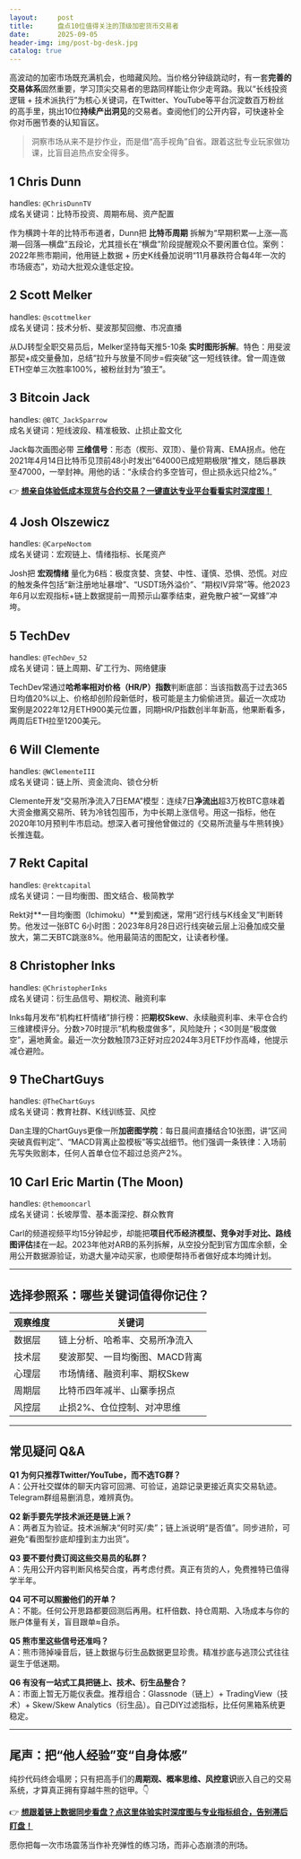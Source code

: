 ```yaml
---
layout:     post
title:      盘点10位值得关注的顶级加密货币交易者
date:       2025-09-05
header-img: img/post-bg-desk.jpg
catalog: true
---
```


高波动的加密市场既充满机会，也暗藏风险。当价格分钟级跳动时，有一套**完善的交易体系**固然重要，学习顶尖交易者的思路同样能让你少走弯路。我以“长线投资逻辑 + 技术派执行”为核心关键词，在Twitter、YouTube等平台沉淀数百万粉丝的高手里，挑出10位**持续产出洞见**的交易者。查阅他们的公开内容，可快速补全你对币圈节奏的认知盲区。

> 洞察市场从来不是抄作业，而是借“高手视角”自省。跟着这批专业玩家做功课，比盲目追热点安全得多。

## 1 Chris Dunn  
handles: `@ChrisDunnTV`  
成名关键词：比特币投资、周期布局、资产配置  

作为横跨十年的比特币布道者，Dunn把 **比特币周期** 拆解为“早期积累—上涨—高潮—回落—横盘”五段论，尤其擅长在“横盘”阶段提醒观众不要闲置仓位。案例：2022年熊市期间，他用链上数据 + 历史K线叠加说明“11月暴跌符合每4年一次的市场疲态”，劝动大批观众逢低定投。  

## 2 Scott Melker  
handles: `@scottmelker`  
成名关键词：技术分析、斐波那契回撤、市况直播  

从DJ转型全职交易员后，Melker坚持每天推5-10条 **实时图形拆解**。特色：用斐波那契+成交量叠加，总结“拉升与放量不同步=假突破”这一短线铁律。曾一周连做ETH空单三次胜率100%，被粉丝封为“狼王”。  

## 3 Bitcoin Jack  
handles: `@BTC_JackSparrow`  
成名关键词：短线波段、精准极致、止损止盈文化  

Jack每次画图必带 **三维信号**：形态（楔形、双顶）、量价背离、EMA拐点。他在2021年4月14日比特币见顶前48小时发出“64000已成短期极限”推文，随后暴跌至47000，一举封神。用他的话：“永续合约多空皆可，但止损永远只给2%。”  

👉 **[想亲自体验低成本现货与合约交易？一键直达专业平台看看实时深度图！](https://okxdog.com/)**

## 4 Josh Olszewicz  
handles: `@CarpeNoctom`  
成名关键词：宏观链上、情绪指标、长尾资产  

Josh把 **宏观情绪** 量化为6档：极度贪婪、贪婪、中性、谨慎、恐惧、恐慌。对应的触发条件包括“新注册地址暴增”、“USDT场外溢价”、“期权IV异常”等。他2023年6月以宏观指标+链上数据提前一周预示山寨季结束，避免散户被“一窝蜂”冲垮。  

## 5 TechDev  
handles: `@TechDev_52`  
成名关键词：链上周期、矿工行为、网络健康  

TechDev常通过**哈希率相对价格（HR/P）指数**判断底部：当该指数高于过去365日均值20%以上、价格却创阶段新低时，极可能是主力偷偷进货。最近一次成功案例是2022年12月ETH900美元位置，同期HR/P指数创半年新高，他果断看多，两周后ETH拉至1200美元。  

## 6 Will Clemente  
handles: `@WClementeIII`  
成名关键词：链上所、资金流向、锁仓分析  

Clemente开发“交易所净流入7日EMA”模型：连续7日**净流出**超3万枚BTC意味着大资金撤离交易所、转为冷钱包囤币，为中长期上涨信号。用这一指标，他在2020年10月预判牛市启动。想深入者可搜他曾做过的《交易所流量与牛熊转换》长推连载。  

## 7 Rekt Capital  
handles: `@rektcapital`  
成名关键词：一目均衡图、图文结合、极简教学  

Rekt对**一目均衡图（Ichimoku）**爱到痴迷，常用“迟行线与K线金叉”判断转势。他发过一张BTC 6小时图：2023年8月28日迟行线突破云层上沿叠加成交量放大，第二天BTC跳涨8%。他用最简洁的图配文，让读者秒懂。  

## 8 Christopher Inks  
handles: `@ChristopherInks`  
成名关键词：衍生品信号、期权流、融资利率  

Inks每月发布“机构杠杆情绪”排行榜：把**期权Skew**、永续融资利率、未平仓合约三维建模评分。分数>70时提示“机构极度做多”，风险陡升；<30则是“极度做空”，遍地黄金。最近一次分数触顶73正好对应2024年3月ETF炒作高峰，他提示减仓避险。  

## 9 TheChartGuys  
handles: `@TheChartGuys`  
成名关键词：教育社群、K线训练营、风控  

Dan主理的ChartGuys更像一所**加密图学院**：每日晨间直播结合10张图，讲“区间突破真假判定”、“MACD背离止盈模板”等实战细节。他们强调一条铁律：入场前先写失败剧本，任何人首单仓位不超过总资产2%。

## 10 Carl Eric Martin (The Moon)  
handles: `@themooncarl`  
成名关键词：长坡厚雪、基本面深挖、群众教育  

Carl的频道视频平均15分钟起步，却能把**项目代币经济模型、竞争对手对比、路线图评估**揉在一起。2023年他对ARB的系列拆解，从空投分配到官方国库余额，全用公开数据源验证，劝退大量冲动买家，也顺便帮持币者做好成本均摊计划。

---

## 选择参照系：哪些**关键词**值得你记住？

| 观察维度 | 关键词 |
| --- | --- |
| 数据层 | 链上分析、哈希率、交易所净流入 |
| 技术层 | 斐波那契、一目均衡图、MACD背离 |
| 心理层 | 市场情绪、融资利率、期权Skew |
| 周期层 | 比特币四年减半、山寨季拐点 |
| 风控层 | 止损2%、仓位控制、对冲思维 |

---

## 常见疑问 Q&A

**Q1 为何只推荐Twitter/YouTube，而不选TG群？**  
A：公开社交媒体的聊天内容可回溯、可验证，追踪记录更接近真实交易轨迹。Telegram群组易删消息，难辨真伪。

**Q2 新手要先学技术派还是链上派？**  
A：两者互为验证。技术派解决“何时买/卖”；链上派说明“是否值”。同步进阶，可避免“看图型抄底却撞到主力出货”。

**Q3 要不要付费订阅这些交易员的私群？**  
A：先用公开内容判断风格契合度，再考虑付费。真正有货的人，免费推特已值得学半年。

**Q4 可不可以照搬他们的开单？**  
A：不能。任何公开思路都要回测后再用。杠杆倍数、持仓周期、入场成本与你的账户体量有关，盲目跟单≈自杀。

**Q5 熊市里这些信号还准吗？**  
A：熊市筛掉噪音后，链上数据与衍生品数据更显珍贵。精准抄底与逃顶公式往往诞生于低迷期。

**Q6 有没有一站式工具把链上、技术、衍生品整合？**  
A：市面上暂无万能仪表盘。推荐组合：Glassnode（链上）+ TradingView（技术）+ Skew/Skew Analytics（衍生品）。自己DIY过滤指标，比任何黑箱系统更稳定。

---

## 尾声：把“他人经验”变“自身体感”

纯抄代码终会塌房；只有把高手们的**周期观、概率思维、风控意识**嵌入自己的交易系统，才算真正拥有穿越牛熊的铠甲。👇  

👉 **[想跟着链上数据同步看盘？点这里体验实时深度图与专业指标组合，告别滞后盯盘！](https://okxdog.com/)**

愿你把每一次市场震荡当作补充弹性的练习场，而非心态崩溃的刑场。
